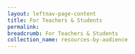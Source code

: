 ```yaml
---
layout: leftnav-page-content
title: For Teachers & Students
permalink: 
breadcrumb: For Teachers & Students
collection_name: resources-by-audience
---
```

